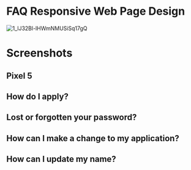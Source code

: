 # FAQ Responsive Web Page Design

![1_lJ32Bl-lHWmNMUSiSq17gQ](https://user-images.githubusercontent.com/72864817/171863780-16f7afb7-32a5-4547-a427-23c8a8ed0524.png)

# Screenshots

## Pixel 5


## How do I apply?



## Lost or forgotten your password?



## How can I make a change to my application?



## How can I update my name?


